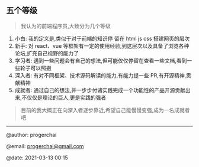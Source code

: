 ## 五个等级

> 我认为的前端程序员,大致分为几个等级

1. 小白: 我的定义是,类似于对于前端的知识停
   留在 html js css 搭建网页的层次
2. 新手: 对 react、vue 等框架有一定的使用经验,到这层次以及具备了浏览各种论坛,扩充自己视野的能力了
3. 学习者: 遇到一些问题会有自己的想法,但可能仅仅停留在查看一些文档,看到一些轮子可以照搬
4. 深入者: 有对不同框架、技术源码解读的能力,有能力提一些 PR,有开源精神,贡献精神
5. 成就者: 通过自己的想法,并一步步付诸实践完成一个功能性的产品开源贡献出来,不仅仅是理论的巨人,更是实践的强者

> 目前的我大概正在向深入者逐步靠近,希望自己能慢慢变强,成为一名成就者吧

---

@author: progerchai

@email: progerchai@gmail.com

@date: 2021-03-13 00:15
